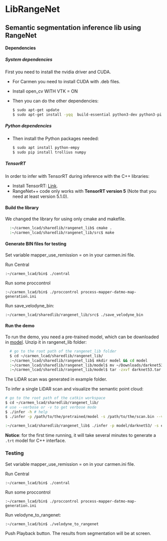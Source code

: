 # LibRangeNet

## Semantic segmentation inference lib using RangeNet

#### Dependencies

##### System dependencies
First you need to install the nvidia driver and CUDA. 

- For Carmen you need to install CUDA with .deb files.

- Install open_cv WITH VTK = ON

- Then you can do the other dependencies:

  ```sh
  $ sudo apt-get update 
  $ sudo apt-get install -yqq  build-essential python3-dev python3-pip apt-utils git cmake libboost-all-dev libyaml-cpp-dev libopencv-dev
  ```
  
##### Python dependencies

- Then install the Python packages needed:

  ```sh
  $ sudo apt install python-empy
  $ sudo pip install trollius numpy
  ```
  
##### TensorRT

In order to infer with TensorRT during inference with the C++ libraries:

- Install TensorRT: [Link](https://developer.nvidia.com/tensorrt).
- RangeNet++ code only works with **TensorRT version 5** (Note that you need at least version 5.1.0).

#### Build the library
We changed the library for using only cmake and makefile.

```sh
  :~/carmen_lcad/sharedlib/rangenet_lib$ cmake .
  :~/carmen_lcad/sharedlib/rangenet_lib/src$ make
```
#### Generate BIN files for testing

Set variable mapper_use_remission = on in your carmen.ini file.

Run Central
```
:~/carmen_lcad/bin$ ./central
```

Run some proccontrol
```
:~/carmen_lcad/bin$ ./proccontrol process-mapper-datmo-map-generation.ini
```

Run save_velodyne_bin:
```
:~/carmen_lcad/sharedlib/rangenet_lib/src$ ./save_velodyne_bin
```


#### Run the demo

To run the demo, you need a pre-trained model, which can be downloaded in [model](http://www.ipb.uni-bonn.de/html/projects/semantic_suma/darknet53.tar.gz). Unzip it in rangenet_lib folder:

```sh
  # go to the root path of the rangenet_lib folder
  $ cd ~/carmen_lcad/sharedlib/rangenet_lib/
  :~/carmen_lcad/sharedlib/rangenet_lib$ mkdir model && cd model
  :~/carmen_lcad/sharedlib/rangenet_lib/model$ mv ~/Downloads/darknet53.tar.gz .
  :~/carmen_lcad/sharedlib/rangenet_lib/model$ tar -zxvf darknet53.tar.gz
```

The LiDAR scan was generated in example folder.

To infer a single LiDAR scan and visualize the semantic point cloud:

  ```sh
  # go to the root path of the catkin workspace
  $ cd ~/carmen_lcad/sharedlib/rangenet_lib/
  # use --verbose or -v to get verbose mode
  $ ./infer -h # help
  $ ./infer -p /path/to/the/pretrained/model -s /path/to/the/scan.bin --verbose

  :~/carmen_lcad/sharedlib/rangenet_lib$ ./infer -p model/darknet53/ -s example/1542360697.155346.bin --verbose #example

  ```

**Notice**: for the first time running, it will take several minutes to generate a `.trt` model for C++ interface.


### Testing

Set variable mapper_use_remission = on in your carmen.ini file.

Run Central
```
:~/carmen_lcad/bin$ ./central
```

Run some proccontrol
```
:~/carmen_lcad/bin$ ./proccontrol process-mapper-datmo-map-generation.ini
```

Run velodyne_to_rangenet:
```
:~/carmen_lcad/bin$ ./velodyne_to_rangenet
```

Push Playback button. The results from segmentation will be at screen.
